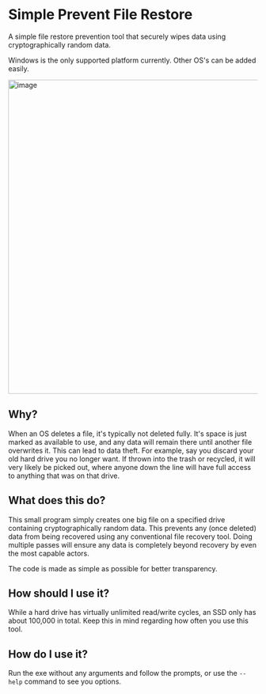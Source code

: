 # Simple Prevent File Restore
A simple file restore prevention tool that securely wipes data using cryptographically random data.

Windows is the only supported platform currently. Other OS's can be added easily.

<img width="635" alt="image" src="https://github.com/jamieyello/Simple-Prevent-File-Restore/assets/10054829/b24db2a6-ac8c-4f45-80c9-ab7b4c18bf86">

## Why?
When an OS deletes a file, it's typically not deleted fully. It's space is just marked as available to use, and any data will remain there until another file overwrites it. This can lead to data theft. For example, say you discard your old hard drive you no longer want. If thrown into the trash or recycled, it will very likely be picked out, where anyone down the line will have full access to anything that was on that drive.

## What does this do?
This small program simply creates one big file on a specified drive containing cryptographically random data. This prevents any (once deleted) data from being recovered using any conventional file recovery tool. Doing multiple passes will ensure any data is completely beyond recovery by even the most capable actors.

The code is made as simple as possible for better transparency.

## How should I use it?
While a hard drive has virtually unlimited read/write cycles, an SSD only has about 100,000 in total. Keep this in mind regarding how often you use this tool.

## How do I use it?
Run the exe without any arguments and follow the prompts, or use the `--help` command to see you options.
